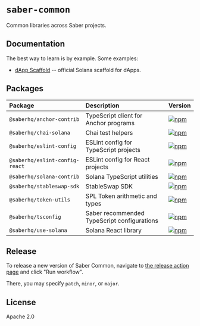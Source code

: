 # `saber-common`

Common libraries across Saber projects.

## Documentation

The best way to learn is by example. Some examples:

- [dApp Scaffold](https://github.com/saber-hq/dapp-scaffold) -- official Solana scaffold for dApps.

## Packages

| Package                        | Description                                 | Version                                                                                                                             |
| :----------------------------- | :------------------------------------------ | :---------------------------------------------------------------------------------------------------------------------------------- |
| `@saberhq/anchor-contrib`      | TypeScript client for Anchor programs       | [![npm](https://img.shields.io/npm/v/@saberhq/anchor-contrib.svg)](https://www.npmjs.com/package/@saberhq/anchor-contrib)           |
| `@saberhq/chai-solana`         | Chai test helpers                           | [![npm](https://img.shields.io/npm/v/@saberhq/chai-solana.svg)](https://www.npmjs.com/package/@saberhq/chai-solana)                 |
| `@saberhq/eslint-config`       | ESLint config for TypeScript projects       | [![npm](https://img.shields.io/npm/v/@saberhq/eslint-config.svg)](https://www.npmjs.com/package/@saberhq/eslint-config)             |
| `@saberhq/eslint-config-react` | ESLint config for React projects            | [![npm](https://img.shields.io/npm/v/@saberhq/eslint-config-react.svg)](https://www.npmjs.com/package/@saberhq/eslint-config-react) |
| `@saberhq/solana-contrib`      | Solana TypeScript utilities                 | [![npm](https://img.shields.io/npm/v/@saberhq/solana-contrib.svg)](https://www.npmjs.com/package/@saberhq/solana-contrib)           |
| `@saberhq/stableswap-sdk`      | StableSwap SDK                              | [![npm](https://img.shields.io/npm/v/@saberhq/stableswap-sdk.svg)](https://www.npmjs.com/package/@saberhq/stableswap-sdk)           |
| `@saberhq/token-utils`         | SPL Token arithmetic and types              | [![npm](https://img.shields.io/npm/v/@saberhq/token-utils.svg)](https://www.npmjs.com/package/@saberhq/token-utils)                 |
| `@saberhq/tsconfig`            | Saber recommended TypeScript configurations | [![npm](https://img.shields.io/npm/v/@saberhq/tsconfig.svg)](https://www.npmjs.com/package/@saberhq/tsconfig)                       |
| `@saberhq/use-solana`          | Solana React library                        | [![npm](https://img.shields.io/npm/v/@saberhq/use-solana.svg)](https://www.npmjs.com/package/@saberhq/use-solana)                   |

## Release

To release a new version of Saber Common, navigate to [the release action page](https://github.com/saber-hq/saber-common/actions/workflows/release.yml) and click "Run workflow".

There, you may specify `patch`, `minor`, or `major`.

## License

Apache 2.0
